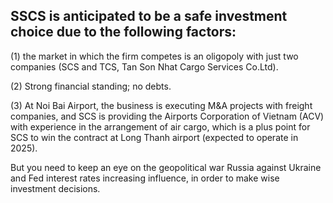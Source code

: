 ## SSCS is anticipated to be a safe investment choice due to the following factors: 
(1) the market in which the firm competes is an oligopoly with just two companies (SCS and TCS, Tan Son Nhat Cargo Services Co.Ltd). 

(2) Strong financial standing; no debts. 

(3) At Noi Bai Airport, the business is executing M&A projects with freight companies, and SCS is providing the Airports Corporation of Vietnam (ACV) with experience in the arrangement of air cargo, which is a plus point for SCS to win the contract at Long Thanh airport (expected to operate in 2025).

But you need to keep an eye on the geopolitical war Russia against Ukraine and Fed interest rates increasing influence, in order to make wise investment decisions.
